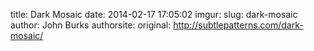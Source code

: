 title: Dark Mosaic
date: 2014-02-17 17:05:02
imgur: 
slug: dark-mosaic
author: John Burks
authorsite: 
original: http://subtlepatterns.com/dark-mosaic/

